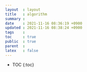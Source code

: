 ```yaml
---
layout  : layout
title   : algorithm
summary : 
date    : 2021-11-16 08:36:19 +0900
updated : 2021-11-16 08:38:24 +0900
tags    : 
toc     : true
public  : true
parent  : 
latex   : false
---
```

* TOC
{:toc}
